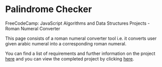 # Palindrome Checker
FreeCodeCamp: JavaScript Algorithms and Data Structures Projects - Roman Numeral Converter

This page consists of a roman numeral converter tool i.e. it converts user given arabic numeral into a corresponding roman numeral.

You can find a list of requirements and further information on the project [here](https://learn.freecodecamp.org/javascript-algorithms-and-data-structures/javascript-algorithms-and-data-structures-projects/roman-numeral-converter/) and you can view the completed project by clicking [here](http://monbird.com/roman-numeral-converter).